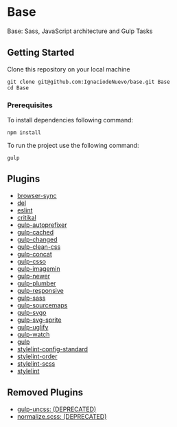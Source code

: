 # Base

Base: Sass, JavaScript architecture and Gulp Tasks


## Getting Started

Clone this repository on your local machine

```
git clone git@github.com:IgnaciodeNuevo/base.git Base
cd Base
```

### Prerequisites

To install dependencies following command:

```
npm install
```

To run the project use the following command:

```
gulp
```

## Plugins

* [browser-sync](https://github.com/BrowserSync/browser-sync)
* [del](https://github.com/sindresorhus/del)
* [eslint](https://github.com/eslint/eslint)
* [critikal](https://github.com/addyosmani/critical)
* [gulp-autoprefixer](https://github.com/gulp-community/gulp-cached)
* [gulp-cached](https://github.com/gulp-community/gulp-cached)
* [gulp-changed](https://github.com/sindresorhus/gulp-changed)
* [gulp-clean-css](https://github.com/scniro/gulp-clean-css)
* [gulp-concat](https://github.com/gulp-community/gulp-concat)
* [gulp-csso](https://github.com/ben-eb/gulp-csso)
* [gulp-imagemin](https://github.com/sindresorhus/gulp-imagemin)
* [gulp-newer](https://github.com/tschaub/gulp-newer)
* [gulp-plumber](https://github.com/floatdrop/gulp-plumber)
* [gulp-responsive](https://github.com/mahnunchik/gulp-responsive)
* [gulp-sass](https://github.com/dlmanning/gulp-sass)
* [gulp-sourcemaps](https://github.com/gulp-sourcemaps/gulp-sourcemaps)
* [gulp-svgo](https://github.com/ben-eb/gulp-svgmin)
* [gulp-svg-sprite](https://github.com/jkphl/gulp-svg-sprite)
* [gulp-uglify](https://github.com/terinjokes/gulp-uglify)
* [gulp-watch](https://github.com/floatdrop/gulp-watch)
* [gulp](https://github.com/gulpjs/gulp)
* [stylelint-config-standard](https://github.com/stylelint/stylelint-config-standard)
* [stylelint-order](https://github.com/hudochenkov/stylelint-order)
* [stylelint-scss](https://github.com/kristerkari/stylelint-scss)
* [stylelint](https://github.com/stylelint/stylelint)

## Removed Plugins

* [gulp-uncss: (DEPRECATED)](https://github.com/ben-eb/gulp-uncss)
* [normalize.scss: (DEPRECATED)](https://github.com/kristerkari/normalize.scss)
